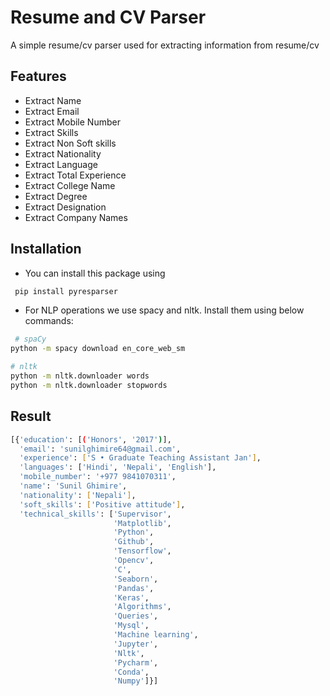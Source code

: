 
# Resume and CV Parser

A simple resume/cv parser used for extracting information from resume/cv

## Features

- Extract Name
- Extract Email
- Extract Mobile Number
- Extract Skills
- Extract Non Soft skills
- Extract Nationality
- Extract Language
- Extract Total Experience
- Extract College Name
- Extract Degree
- Extract Designation
- Extract Company Names
  
## Installation

- You can install this package using

```bash
 pip install pyresparser
```
- For NLP operations we use spacy and nltk. Install them using below commands:
```bash
 # spaCy
python -m spacy download en_core_web_sm

# nltk
python -m nltk.downloader words
python -m nltk.downloader stopwords
```
## Result
```bash
[{'education': [('Honors', '2017')],
  'email': 'sunilghimire64@gmail.com',
  'experience': ['S • Graduate Teaching Assistant Jan'],
  'languages': ['Hindi', 'Nepali', 'English'],
  'mobile_number': '+977 9841070311',
  'name': 'Sunil Ghimire',
  'nationality': ['Nepali'],
  'soft_skills': ['Positive attitude'],
  'technical_skills': ['Supervisor',
                       'Matplotlib',
                       'Python',
                       'Github',
                       'Tensorflow',
                       'Opencv',
                       'C',
                       'Seaborn',
                       'Pandas',
                       'Keras',
                       'Algorithms',
                       'Queries',
                       'Mysql',
                       'Machine learning',
                       'Jupyter',
                       'Nltk',
                       'Pycharm',
                       'Conda',
                       'Numpy']}]
```
